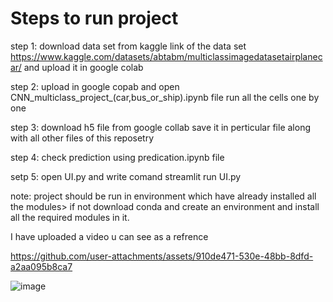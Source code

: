 # Steps to run project
step 1: download data set from kaggle
        link of the data set https://www.kaggle.com/datasets/abtabm/multiclassimagedatasetairplanecar/
        and upload it in google colab
        
step 2: upload in google copab and open CNN_multiclass_project_(car,bus_or_ship).ipynb file
        run all the cells one by one
        
step 3: download h5 file from google collab
        save it in perticular file along with all other files of this reposetry
        
step 4: check prediction using predication.ipynb file

setp 5: open UI.py and write comand streamlit run UI.py 

note: project should be run in environment which have already installed all the modules>
      if not download conda and create an environment and install all the required modules in it.

I have uploaded a video u can see as a refrence

https://github.com/user-attachments/assets/910de471-530e-48bb-8dfd-a2aa095b8ca7

![image](https://github.com/user-attachments/assets/ac2318d4-303f-4bf6-b2d3-c277643810fb)

